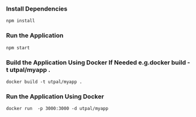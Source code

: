 
### Install Dependencies

```
npm install
```

### Run the Application
  
```
npm start
```

### Build the Application Using Docker If Needed e.g.docker build -t utpal/myapp .
```
docker build -t utpal/myapp .
```
### Run the Application Using Docker
```
docker run  -p 3000:3000 -d utpal/myapp
```
